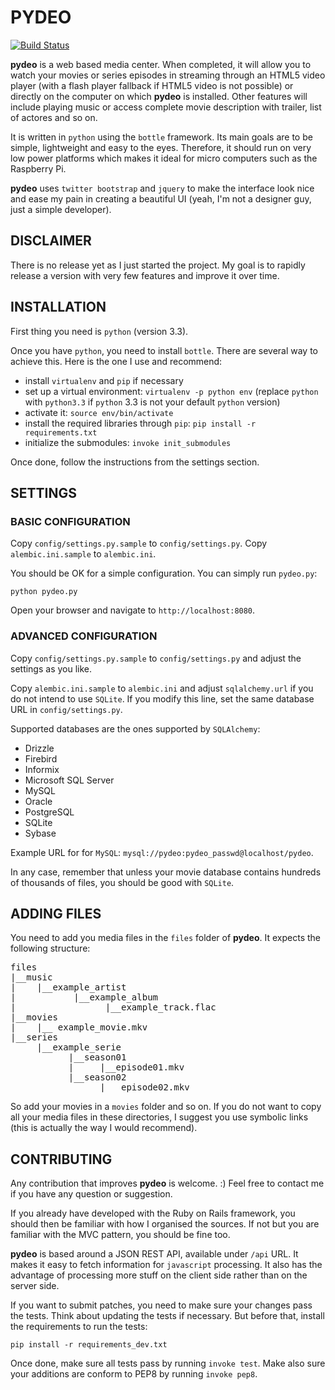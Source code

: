 # PYDEO

[![Build Status](https://travis-ci.org/Rolinh/pydeo.png?branch=master)](https://travis-ci.org/Rolinh/pydeo)

**pydeo** is a web based media center. When completed, it will allow you to
watch your movies or series episodes in streaming through an HTML5 video player
(with a flash player fallback if HTML5 video is not possible) or directly on the
computer on which **pydeo** is installed. Other features will include playing
music or access complete movie description with trailer, list of actores and so
on.

It is written in `python` using the `bottle` framework. Its main goals are to be
simple, lightweight and easy to the eyes. Therefore, it should run on very low
power platforms which makes it ideal for micro computers such as the Raspberry
Pi.

**pydeo** uses `twitter bootstrap` and `jquery` to make the interface look nice
and ease my pain in creating a beautiful UI (yeah, I'm not a designer guy, just
a simple developer).

## DISCLAIMER

There is no release yet as I just started the project. My goal is to rapidly
release a version with very few features and improve it over time.

## INSTALLATION

First thing you need is `python` (version 3.3).

Once you have `python`, you need to install `bottle`. There are several way to
achieve this. Here is the one I use and recommend:

* install `virtualenv` and `pip` if necessary
* set up a virtual environment: `virtualenv -p python env` (replace `python`
  with `python3.3` if `python` 3.3 is not your default `python` version)
* activate it: `source env/bin/activate`
* install the required libraries through `pip`:
  `pip install -r requirements.txt`
* initialize the submodules: `invoke init_submodules`

Once done, follow the instructions from the settings section.

## SETTINGS

### BASIC CONFIGURATION

Copy `config/settings.py.sample` to `config/settings.py`.
Copy `alembic.ini.sample` to `alembic.ini`.

You should be OK for a simple configuration.
You can simply run `pydeo.py`:

    python pydeo.py

Open your browser and navigate to `http://localhost:8080`.

### ADVANCED CONFIGURATION

Copy `config/settings.py.sample` to `config/settings.py` and adjust the settings
as you like.

Copy `alembic.ini.sample` to `alembic.ini` and adjust `sqlalchemy.url` if you do
not intend to use `SQLite`. If you modify this line, set the same database URL
in `config/settings.py`.

Supported databases are the ones supported by `SQLAlchemy`:

* Drizzle
* Firebird
* Informix
* Microsoft SQL Server
* MySQL
* Oracle
* PostgreSQL
* SQLite
* Sybase

Example URL for for `MySQL`: `mysql://pydeo:pydeo_passwd@localhost/pydeo`.

In any case, remember that unless your movie database contains hundreds of
thousands of files, you should be good with `SQLite`.

## ADDING FILES

You need to add you media files in the `files` folder of **pydeo**. It expects
the following structure:
<pre>
files
|__music
|    |__example_artist
|           |__example_album
|                 |__example_track.flac
|__movies
|    |__ example_movie.mkv
|__series
     |__example_serie
           |__season01
           |     |__episode01.mkv
           |__season02
                 |__ episode02.mkv
</pre>

So add your movies in a `movies` folder and so on. If you do not want to copy
all your media files in these directories, I suggest you use symbolic links
(this is actually the way I would recommend).

## CONTRIBUTING

Any contribution that improves **pydeo** is welcome. :)
Feel free to contact me if you have any question or suggestion.

If you already have developed with the Ruby on Rails framework, you should then
be familiar with how I organised the sources. If not but you are familiar with
the MVC pattern, you should be fine too.

**pydeo** is based around a JSON REST API, available under `/api` URL. It makes
it easy to fetch information for `javascript` processing. It also has the
advantage of processing more stuff on the client side rather than on the server
side.

If you want to submit patches, you need to make sure your changes pass the
tests. Think about updating the tests if necessary. But before that, install the
requirements to run the tests:

    pip install -r requirements_dev.txt

Once done, make sure all tests pass by running `invoke test`.
Make also sure your additions are conform to PEP8 by running `invoke pep8`.
